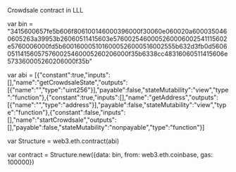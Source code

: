 Crowdsale contract in LLL


var bin = "3415600657fe5b606f806100146000396000f30060e060020a6000350460605263a39953b26060511415603e5760025460005260006002541115602e5760006000fd5b6001600051016000526000516002555b632d3fb0d5606051141560575760025460005260206000f35b6338cc48316060511415606e573360005260206000f35b"

var abi = [{"constant":true,"inputs":[],"name":"getCrowdsaleState","outputs":[{"name":"","type":"uint256"}],"payable":false,"stateMutability":"view","type":"function"},{"constant":true,"inputs":[],"name":"getAddress","outputs":[{"name":"","type":"address"}],"payable":false,"stateMutability":"view","type":"function"},{"constant":false,"inputs":[],"name":"startCrowdsale","outputs":[],"payable":false,"stateMutability":"nonpayable","type":"function"}]

var Structure = web3.eth.contract(abi)

var contract = Structure.new({data: bin, from: web3.eth.coinbase, gas: 100000})

